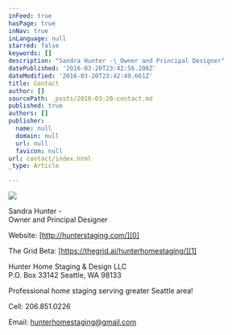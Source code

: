```yaml
---
inFeed: true
hasPage: true
inNav: true
inLanguage: null
starred: false
keywords: []
description: "Sandra Hunter -\_Owner and Principal Designer"
datePublished: '2016-03-20T23:42:56.208Z'
dateModified: '2016-03-20T23:42:49.661Z'
title: Contact
author: []
sourcePath: _posts/2016-03-20-contact.md
published: true
authors: []
publisher:
  name: null
  domain: null
  url: null
  favicon: null
url: contact/index.html
_type: Article

---
```

![](https://the-grid-user-content.s3-us-west-2.amazonaws.com/afee8701-b708-44ed-bbf2-5726684b6660.jpg)

Sandra Hunter -   
Owner and Principal Designer

Website: [http://hunterstaging.com/][0]

The Grid Beta: [https://thegrid.ai/hunterhomestaging/][1]

Hunter Home Staging & Design LLC  
P.O. Box 33142 Seattle, WA 98133

Professional home staging serving greater Seattle area!

Cell: 206.851.0226

Email: hunterhomestaging@gmail.com

[0]: http://hunterstaging.com/
[1]: https://thegrid.ai/hunterhomestaging/